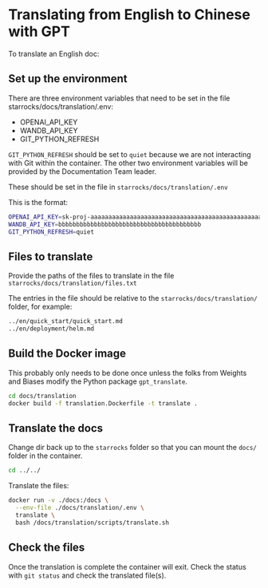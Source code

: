 # Translating from English to Chinese with GPT

To translate an English doc:

## Set up the environment

There are three environment variables that need to be set in the file starrocks/docs/translation/.env:

- OPENAI_API_KEY
- WANDB_API_KEY
- GIT_PYTHON_REFRESH

`GIT_PYTHON_REFRESH` should be set to `quiet` because we are not interacting with Git within the container. The other two environment variables will be provided by the Documentation Team leader.

These should be set in the file in `starrocks/docs/translation/.env`

This is the format:

```bash
OPENAI_API_KEY=sk-proj-aaaaaaaaaaaaaaaaaaaaaaaaaaaaaaaaaaaaaaaaaaaaaaaa
WANDB_API_KEY=bbbbbbbbbbbbbbbbbbbbbbbbbbbbbbbbbbbbbbbb
GIT_PYTHON_REFRESH=quiet
```

## Files to translate

Provide the paths of the files to translate in the file `starrocks/docs/translation/files.txt`

The entries in the file should be relative to the `starrocks/docs/translation/` folder, for example:

```bash
../en/quick_start/quick_start.md
../en/deployment/helm.md
```

## Build the Docker image

This probably only needs to be done once unless the folks from Weights and Biases modify the Python package `gpt_translate`.

```bash
cd docs/translation
docker build -f translation.Dockerfile -t translate .
```

## Translate the docs

Change dir back up to the `starrocks` folder so that you can mount the `docs/` folder in the container.

```bash
cd ../../
```

Translate the files:

```bash
docker run -v ./docs:/docs \
  --env-file ./docs/translation/.env \
  translate \
  bash /docs/translation/scripts/translate.sh
```
## Check the files

Once the translation is complete the container will exit. Check the status with `git status` and check the translated file(s).

